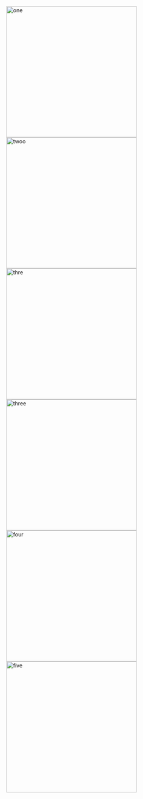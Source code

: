 <img width="344" alt="one" src="https://user-images.githubusercontent.com/49156359/139382651-67263b67-9b9a-4e86-9b7a-09bf052e0606.png">
<img width="344" alt="twoo" src="https://user-images.githubusercontent.com/49156359/139382665-9a6869a9-ec6c-46c1-9e87-9ce92f26c08a.png">
<img width="344" alt="thre" src="https://user-images.githubusercontent.com/49156359/139382672-f6e07440-12da-45b7-b342-0587532bc599.png">
<img width="344" alt="three" src="https://user-images.githubusercontent.com/49156359/139382675-00f93319-e33e-4b74-a7e8-1a06a292eec2.png">
<img width="344" alt="four" src="https://user-images.githubusercontent.com/49156359/139382676-5f0f35e7-2349-4137-87fd-fd885aef78f7.png">
<img width="344" alt="five" src="https://user-images.githubusercontent.com/49156359/139382681-8963a9c7-e44c-4efd-93f0-53d58e835b2d.png">
